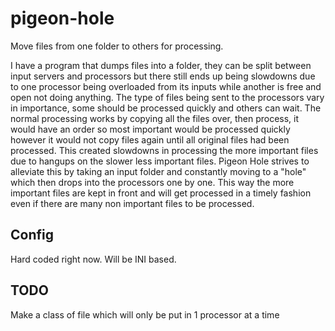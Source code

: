 # pigeon-hole

Move files from one folder to others for processing.

I have a program that dumps files into a folder, they can be split between input servers and processors but there still ends up being slowdowns due to one processor being overloaded from its inputs while another is free and open not doing anything. The type of files being sent to the processors vary in importance, some should be processed quickly and others can wait. The normal processing works by copying all the files over, then process, it would have an order so most important would be processed quickly however it would not copy files again until all original files had been processed. This created slowdowns in processing the more important files due to hangups on the slower less important files. Pigeon Hole strives to alleviate this by taking an input folder and constantly moving to a "hole" which then drops into the processors one by one. This way the more important files are kept in front and will get processed in a timely fashion even if there are many non important files to be processed.

## Config
Hard coded right now. Will be INI based.

## TODO
Make a class of file which will only be put in 1 processor at a time